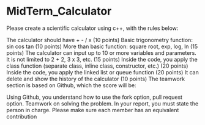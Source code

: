 # MidTerm_Calculator
Please create a scientific calculator using c++, with the rules below:

The calculator should have + - / x   (10 points)
Basic trigonometry function: sin cos tan (10 points)
More than basic function: square root, exp, log, ln (15 points)
The calculator can input up to 10 or more variables and parameters. It is not limited to 2 + 2, 3 x 3, etc. (15 points)
Inside the code, you apply the class function (separate class, inline class, constructor, etc.) (20 points)
Inside the code, you apply the linked list or queue function (20 points)
It can delete and show the history of the calculator (10 points)
The teamwork section is based on Github, which the score will be:

Using Github, you understand how to use the fork option, pull request option. 
Teamwork on solving the problem. In your report, you must state the person in charge. Please make sure each member has an equivalent contribution

